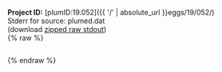 **Project ID:** [plumID:19.052]({{ '/' | absolute_url }}eggs/19/052/)  
Stderr for source:  plumed.dat   
(download [zipped raw stdout](plumed.dat.plumed.stdout.txt.zip))  
{% raw %}
<pre>
</pre>
{% endraw %}
